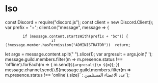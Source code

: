 # Iso
const Discord = require("discord.js");
const client = new Discord.Client();
var prefix = "+";
client.on("message", message => {

            if (message.content.startsWith(prefix + "bc")) {
                         if (!message.member.hasPermission("ADMINISTRATOR"))  return;
  let args = message.content.split(" ").slice(1);
  var argresult = args.join(' '); 
  message.guild.members.filter(m => m.presence.status !== 'offline').forEach(m => {
 m.send(`${argresult}\n ${m}`);
})
 message.channel.send(`\`${message.guild.members.filter(m => m.presence.status !== 'online').size}\` : عدد الاعضاء المستلمين`); 
